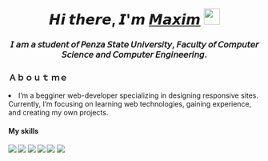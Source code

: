 <h1 align="center">𝙃𝙞 𝙩𝙝𝙚𝙧𝙚, 𝙄'𝙢 <a href="http://kindneko.site/" target="_blank">𝙈𝙖𝙭𝙞𝙢</a> 
<img src="https://github.com/blackcater/blackcater/raw/main/images/Hi.gif" height="32"/></h1>
<h3 align="center">𝘐 𝘢𝘮 𝘢 𝘴𝘵𝘶𝘥𝘦𝘯𝘵 𝘰𝘧 𝘗𝘦𝘯𝘻𝘢 𝘚𝘵𝘢𝘵𝘦 𝘜𝘯𝘪𝘷𝘦𝘳𝘴𝘪𝘵𝘺, 𝘍𝘢𝘤𝘶𝘭𝘵𝘺 𝘰𝘧 𝘊𝘰𝘮𝘱𝘶𝘵𝘦𝘳 𝘚𝘤𝘪𝘦𝘯𝘤𝘦 𝘢𝘯𝘥 𝘊𝘰𝘮𝘱𝘶𝘵𝘦𝘳 𝘌𝘯𝘨𝘪𝘯𝘦𝘦𝘳𝘪𝘯𝘨.</h3>
<h3 align="left"> Ａｂｏｕｔ ｍｅ </h3> 
<li>I’m a begginer web-developer specializing in designing responsive sites. Currently, I’m focusing on learning web technologies, gaining experience, and creating my own projects. </li>
<h4 align="left"> My skills </h4> 

<strong> 
  <img src="https://img.shields.io/badge/html5-%23E34F26.svg?style=for-the-badge&logo=html5&logoColor=white"/> 
  <img src="https://img.shields.io/badge/css3-%231572B6.svg?style=for-the-badge&logo=css3&logoColor=white"/> 
  <img src="https://img.shields.io/badge/SASS-hotpink.svg?style=for-the-badge&logo=SASS&logoColor=white"/>
  <img src="https://img.shields.io/badge/javascript-%23323330.svg?style=for-the-badge&logo=javascript&logoColor=%23F7DF1E"/>
  <img src="https://img.shields.io/badge/GULP-%23CF4647.svg?style=for-the-badge&logo=gulp&logoColor=white"/>
  <img src="https://img.shields.io/badge/figma-%23F24E1E.svg?style=for-the-badge&logo=figma&logoColor=white"/>
</strong>

